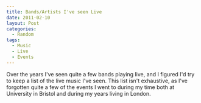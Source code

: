 ```yaml
---
title: Bands/Artists I've seen Live
date: 2011-02-10
layout: Post
categories:
  - Random
tags:
  - Music
  - Live
  - Events
---
```


Over the years I've seen quite a few bands playing live, and I figured I'd try to keep a list of the live music I've seen. This list isn't exhaustive, as I've forgotten quite a few of the events I went to during my time both at University in Bristol and during my years living in London.

<template-embed-music-events />
